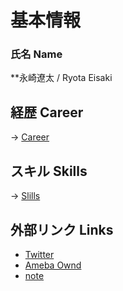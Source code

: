 # 基本情報

### 氏名 Name

**永崎遼太  /  Ryota Eisaki

## 経歴 Career
-> [Career](https://github.com/RyotaEisaki/about_me/blob/master/Skills.md)

## スキル Skills
-> [Slills](https://github.com/RyotaEisaki/about_me/blob/master/Skills.md)

## 外部リンク Links
+ [Twitter](https://twitter.com/eisaki_ryota?prefetchTimestamp=1571484504357)
+ [Ameba Ownd](https://ryotaeisaki.amebaownd.com/)
+ [note](https://note.mu/r_e)
